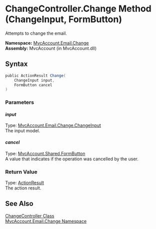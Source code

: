 ChangeController.Change Method (ChangeInput, FormButton)
========================================================
Attempts to change the email.

**Namespace:** [MvcAccount.Email.Change][1]  
**Assembly:** MvcAccount (in MvcAccount.dll)

Syntax
------

```csharp
public ActionResult Change(
	ChangeInput input,
	FormButton cancel
)
```

### Parameters

#### *input*
Type: [MvcAccount.Email.Change.ChangeInput][2]  
The input model.

#### *cancel*
Type: [MvcAccount.Shared.FormButton][3]  
A value that indicates if the operation was cancelled by the user.

### Return Value
Type: [ActionResult][4]  
The action result.

See Also
--------
[ChangeController Class][5]  
[MvcAccount.Email.Change Namespace][1]  

[1]: ../README.md
[2]: ../ChangeInput/README.md
[3]: ../../MvcAccount.Shared/FormButton/README.md
[4]: http://msdn2.microsoft.com/en-us/library/dd493064
[5]: README.md